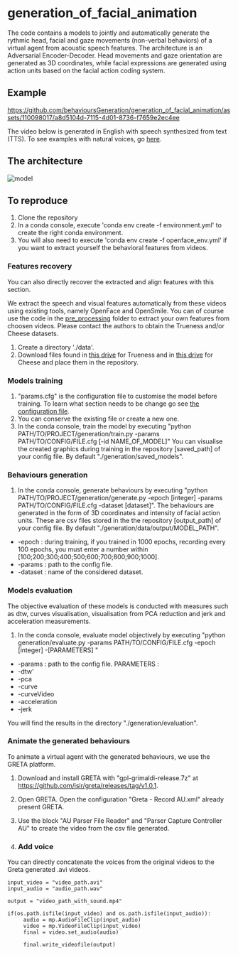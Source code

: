 # generation_of_facial_animation
The code contains a models to jointly and automatically generate the rythmic head, facial and gaze movements (non-verbal behaviors) of a virtual agent from acoustic speech features. The architecture is an Adversarial Encoder-Decoder. Head movements and gaze orientation are generated as 3D coordinates, while facial expressions are generated using action units based on the facial action coding system. 

## Example

https://github.com/behavioursGeneration/generation_of_facial_animation/assets/110098017/a8d5104d-7115-4d01-8736-f7659e2ec4ee

The video below is generated in English with speech synthesized from text (TTS).
To see examples with natural voices, go [here](https://www.youtube.com/playlist?list=PLRyxHB7gYN-BPB6RvTt2xPE9nwLuMq2yD).

## The architecture 
![model](https://github.com/behavioursGeneration/generation_of_facial_animation/assets/110098017/69b9be4d-a048-47db-8d5d-f8996821c802)

## To reproduce
1. Clone the repository
2. In a conda console, execute 'conda env create -f environment.yml' to create the right conda environment.
3. You will also need to execute 'conda env create -f openface_env.yml' if you want to extract yourself the behavioral features from videos.

### Features recovery 
You can also directly recover the extracted and align features with this section.

We extract the speech and visual features automatically from these videos using existing tools, namely OpenFace and OpenSmile. You can of course use the code in the [pre_processing](https://github.com/behavioursGeneration/generation_of_facial_animation/tree/main/pre_processing) folder to extract your own features from choosen videos. Please contact the authors to obtain the Trueness and/or Cheese datasets.

1. Create a directory './data'.
2. Download files found in [this drive](https://drive.google.com/drive/u/0/folders/16lF-p1wGfD3k9iVlrpTJ0A1mcZ92hvmj) for Trueness and in [this drive](https://drive.google.com/drive/u/0/folders/1XY9OMkyqPBBvl48zc7GigxaGRrkGEVC-) for Cheese and place them in the repository.

### Models training
1. "params.cfg" is the configuration file to customise the model before training. 
To learn what section needs to be change go see [the configuration file](docs/config_file.md).
2. You can conserve the existing file or create a new one. 
3. In the conda console, train the model by executing "python PATH/TO/PROJECT/generation/train.py -params PATH/TO/CONFIG/FILE.cfg [-id NAME_OF_MODEL]"
You can visualise the created graphics during training in the repository [saved_path] of your config file. By default "./generation/saved_models". 

### Behaviours generation
1. In the conda console, generate behaviours by executing "python PATH/TO/PROJECT/generation/generate.py -epoch [integer] -params PATH/TO/CONFIG/FILE.cfg -dataset [dataset]". The behaviours are generated in the form of 3D coordinates and intensity of facial action units. These are csv files stored in the the repository [output_path] of your config file. By default "./generation/data/output/MODEL_PATH".

- -epoch : during training, if you trained in 1000 epochs, recording every 100 epochs, you must enter a number within [100;200;300;400;500;600;700;800;900;1000].
- -params : path to the config file. 
- -dataset : name of the considered dataset. 

### Models evaluation
The objective evaluation of these models is conducted with measures such as dtw, curves visualisation, visualisation from PCA reduction and jerk and acceleration measurements. 

1.  In the conda console, evaluate model objectively by executing "python generation/evaluate.py -params PATH/TO/CONFIG/FILE.cfg -epoch [integer] -[PARAMETERS] "

- -params : path to the config file. 
PARAMETERS :
- -dtw'
- -pca
- -curve
- -curveVideo
- -acceleration
- -jerk

You will find the results in the directory "./generation/evaluation".


### Animate the generated behaviours
To animate a virtual agent with the generated behaviours, we use the GRETA platform. 

1. Download and install GRETA with "gpl-grimaldi-release.7z" at https://github.com/isir/greta/releases/tag/v1.0.1.
2. Open GRETA. Open the configuration "Greta - Record AU.xml" already present GRETA. 
3. Use the block "AU Parser File Reader" and "Parser Capture Controller AU" to create the video from the csv file generated.

4. ### Add voice 
You can directly concatenate the voices from the original videos to the Greta generated .avi videos.

```
input_video = "video_path.avi"
input_audio = "audio_path.wav"

output = "video_path_with_sound.mp4"

if(os.path.isfile(input_video) and os.path.isfile(input_audio)):
     audio = mp.AudioFileClip(input_audio)
     video = mp.VideoFileClip(input_video)
     final = video.set_audio(audio)

     final.write_videofile(output)
```
